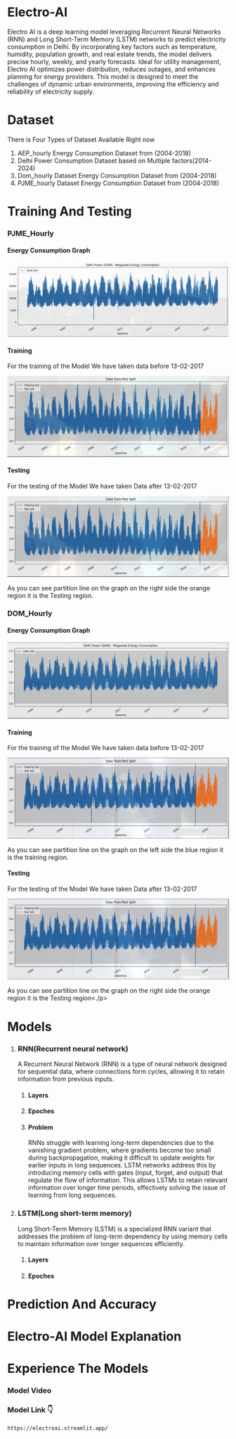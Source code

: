 # Electro-AI
<p>
Electro AI is a deep learning model leveraging Recurrent Neural Networks (RNN) and Long Short-Term Memory (LSTM) networks to predict electricity consumption in Delhi. By incorporating key factors such as temperature, humidity, population growth, and real estate trends, the model delivers precise hourly, weekly, and yearly forecasts. Ideal for utility management, Electro AI optimizes power distribution, reduces outages, and enhances planning for energy providers. This model is designed to meet the challenges of dynamic urban environments, improving the efficiency and reliability of electricity supply.</p>
<h1>Dataset</h1>
<p>There is Four Types of Dataset Available Right now</p>
<ol>
    <li>AEP_hourly Energy Consumption Dataset from (2004-2018)</li>
    <li>Delhi Power Consumption Dataset based on Multiple factors(2014-2024) </li>
    <li>Dom_hourly Dataset  Energy Consumption Dataset from (2004-2018)</li>
    <li>PJME_hourly Dataset Energy Consumption Dataset from (2004-2018)</li>
</ol>
<h1>Training And Testing</h1>
    <h3>PJME_Hourly</h3>
    <h4>Energy Consumption Graph</h4>
        <img src = "/Images/energyconsumption graph.png" alt="DOM Energy Consumption Graph">
    <h4>Training</h4>
    <p>For the training of the Model We have taken data before 13-02-2017</p>
    <img src = "/Images/pjmetrainingandtesting.png" alt="DOM Energy Consumption Graph">
    <h4>Testing</h4>
    <p>For the testing of the Model We have taken Data after 13-02-2017</p>
    <img src = "/Images/pjmetrainingandtesting.png" alt="DOM Energy Consumption Graph">
    <p>As you can see partition line on the graph on the right side the orange region it is the Testing region.</p>
    <h3>DOM_Hourly</h3>
    <h4>Energy Consumption Graph</h4>
     <img src = "/Images/domenergy.png" alt="PJME Energy Consumption Graph">
    <h4>Training</h4>
    <p>For the training of the Model We have taken data before 13-02-2017</p>
    <img src = "/Images/trainingandtesting.png" alt="DOM Energy Consumption Graph">
    <p>As you can see partition line on the graph on the left side the blue region it is the training region.</p>
    <h4>Testing</h4>
    <p>For the testing of the Model We have taken Data after 13-02-2017</p>
    <img src = "/Images/trainingandtesting.png" alt="DOM Energy Consumption Graph">
     <p>As you can see partition line on the graph on the right side the orange region it is the Testing region<./p>
<h1>Models</h1>
<ol>
    <li><h3>RNN(Recurrent neural network)</h3></li>
    <p>A Recurrent Neural Network (RNN) is a type of neural network designed for sequential data, where connections form cycles, allowing it to retain information from previous inputs.</p>
    <ol>
        <li><h4>Layers</h4></li>
       <li> <h4>Epoches</h4></li>
       <li><h4>Problem</h4></li>
       <p>RNNs struggle with learning long-term dependencies due to the vanishing gradient problem, where gradients become too small during backpropagation, making it difficult to update weights for earlier inputs in long sequences. LSTM networks address this by introducing memory cells with gates (input, forget, and output) that regulate the flow of information. This allows LSTMs to retain relevant information over longer time periods, effectively solving the issue of learning from long sequences.</p>
    </ol>
    <li><h3>LSTM(Long short-term memory)</h3></li>
    <p>Long Short-Term Memory (LSTM) is a specialized RNN variant that addresses the problem of long-term dependency by using memory cells to maintain information over longer sequences efficiently.</p>
    <ol>
        <li><h4>Layers</h4></li>
        <li><h4>Epoches</h4></li>
    </ol>
</ol>
<h1>Prediction And Accuracy</h1>
<h1>Electro-AI Model Explanation</h1>
<h1>Experience The Models</h1>
    <h3>Model Video</h3>
    <h3>Model Link 👇</h3>

```
https://electroai.streamlit.app/
```
